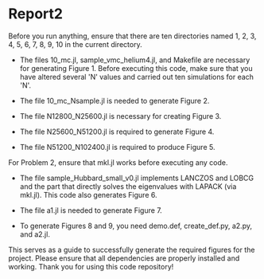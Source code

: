 # Report2

Before you run anything, ensure that there are ten directories named 1, 2, 3, 4, 5, 6, 7, 8, 9, 10 in the current directory.

- The files 10_mc.jl, sample_vmc_helium4.jl, and Makefile are necessary for generating Figure 1. Before executing this code, make sure that you have altered several 'N' values and carried out ten simulations for each 'N'. 

- The file 10_mc_Nsample.jl is needed to generate Figure 2.

- The file N12800_N25600.jl is necessary for creating Figure 3.

- The file N25600_N51200.jl is required to generate Figure 4.

- The file N51200_N102400.jl is required to produce Figure 5.

For Problem 2, ensure that mkl.jl works before executing any code. 

- The file sample_Hubbard_small_v0.jl implements LANCZOS and LOBCG and the part that directly solves the eigenvalues with LAPACK (via mkl.jl). This code also generates Figure 6.

- The file a1.jl is needed to generate Figure 7.

- To generate Figures 8 and 9, you need demo.def, create_def.py, a2.py, and a2.jl.

This serves as a guide to successfully generate the required figures for the project. Please ensure that all dependencies are properly installed and working. Thank you for using this code repository!
